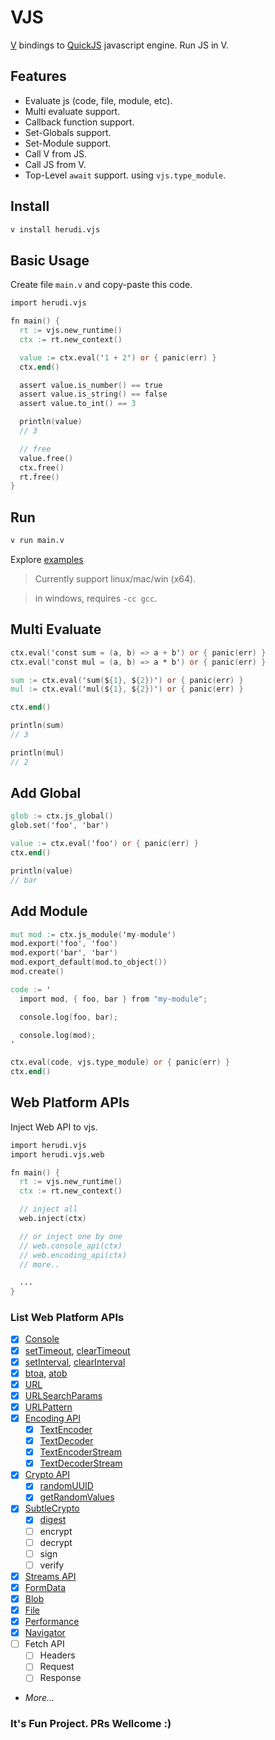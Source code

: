 # VJS

[V](https://vlang.io/) bindings to [QuickJS](https://bellard.org/quickjs/)
javascript engine. Run JS in V.

## Features

- Evaluate js (code, file, module, etc).
- Multi evaluate support.
- Callback function support.
- Set-Globals support.
- Set-Module support.
- Call V from JS.
- Call JS from V.
- Top-Level `await` support. using `vjs.type_module`.

## Install

```bash
v install herudi.vjs
```

## Basic Usage

Create file `main.v` and copy-paste this code.

```v
import herudi.vjs

fn main() {
  rt := vjs.new_runtime()
  ctx := rt.new_context()

  value := ctx.eval('1 + 2') or { panic(err) }
  ctx.end()

  assert value.is_number() == true
  assert value.is_string() == false
  assert value.to_int() == 3

  println(value)
  // 3

  // free
  value.free()
  ctx.free()
  rt.free()
}
```

## Run

```bash
v run main.v
```

Explore [examples](https://github.com/herudi/vjs/tree/master/examples)

> Currently support linux/mac/win (x64).

> in windows, requires `-cc gcc`.

## Multi Evaluate

```v
ctx.eval('const sum = (a, b) => a + b') or { panic(err) }
ctx.eval('const mul = (a, b) => a * b') or { panic(err) }

sum := ctx.eval('sum(${1}, ${2})') or { panic(err) }
mul := ctx.eval('mul(${1}, ${2})') or { panic(err) }

ctx.end()

println(sum)
// 3

println(mul)
// 2
```

## Add Global

```v
glob := ctx.js_global()
glob.set('foo', 'bar')

value := ctx.eval('foo') or { panic(err) }
ctx.end()

println(value)
// bar
```

## Add Module

```v
mut mod := ctx.js_module('my-module')
mod.export('foo', 'foo')
mod.export('bar', 'bar')
mod.export_default(mod.to_object())
mod.create()

code := '
  import mod, { foo, bar } from "my-module";

  console.log(foo, bar);

  console.log(mod);
'

ctx.eval(code, vjs.type_module) or { panic(err) }
ctx.end()
```

## Web Platform APIs

Inject Web API to vjs.

```v
import herudi.vjs
import herudi.vjs.web

fn main() {
  rt := vjs.new_runtime()
  ctx := rt.new_context()

  // inject all
  web.inject(ctx)

  // or inject one by one
  // web.console_api(ctx)
  // web.encoding_api(ctx)
  // more..

  ...
}
```
### List Web Platform APIs
- [x] [Console](https://developer.mozilla.org/en-US/docs/Web/API/console)
- [x] [setTimeout](https://developer.mozilla.org/en-US/docs/Web/API/setTimeout),
      [clearTimeout](https://developer.mozilla.org/en-US/docs/Web/API/clearTimeout)
- [x] [setInterval](https://developer.mozilla.org/en-US/docs/Web/API/setInterval),
      [clearInterval](https://developer.mozilla.org/en-US/docs/Web/API/clearInterval)
- [x] [btoa](https://developer.mozilla.org/en-US/docs/Web/API/btoa),
      [atob](https://developer.mozilla.org/en-US/docs/Web/API/atob)
- [x] [URL](https://developer.mozilla.org/en-US/docs/Web/API/URL)
- [x] [URLSearchParams](https://developer.mozilla.org/en-US/docs/Web/API/URLSearchParams)
- [x] [URLPattern](https://developer.mozilla.org/en-US/docs/Web/API/URLPattern)
- [x] [Encoding API](https://developer.mozilla.org/en-US/docs/Web/API/Encoding_API)
  - [x] [TextEncoder](https://developer.mozilla.org/en-US/docs/Web/API/TextEncoder)
  - [x] [TextDecoder](https://developer.mozilla.org/en-US/docs/Web/API/TextDecoder)
  - [x] [TextEncoderStream](https://developer.mozilla.org/en-US/docs/Web/API/TextEncoderStream)
  - [x] [TextDecoderStream](https://developer.mozilla.org/en-US/docs/Web/API/TextDecoderStream)
- [x] [Crypto API](https://developer.mozilla.org/en-US/docs/Web/API/Crypto)
  - [x] [randomUUID](https://developer.mozilla.org/en-US/docs/Web/API/Crypto/randomUUID)
  - [x] [getRandomValues](https://developer.mozilla.org/en-US/docs/Web/API/Crypto/getRandomValues)
- [x] [SubtleCrypto](https://developer.mozilla.org/en-US/docs/Web/API/SubtleCrypto)
  - [x] [digest](https://developer.mozilla.org/en-US/docs/Web/API/SubtleCrypto/digest)
  - [ ] encrypt
  - [ ] decrypt
  - [ ] sign
  - [ ] verify
- [x] [Streams API](https://developer.mozilla.org/en-US/docs/Web/API/Streams_API)
- [x] [FormData](https://developer.mozilla.org/en-US/docs/Web/API/FormData)
- [x] [Blob](https://developer.mozilla.org/en-US/docs/Web/API/Blob)
- [x] [File](https://developer.mozilla.org/en-US/docs/Web/API/File)
- [x] [Performance](https://developer.mozilla.org/en-US/docs/Web/API/Performance)
- [x] [Navigator](https://developer.mozilla.org/en-US/docs/Web/API/Navigator)
- [ ] Fetch API
  - [ ] Headers
  - [ ] Request
  - [ ] Response
- <i>More...</i>

### It's Fun Project. PRs Wellcome :)
